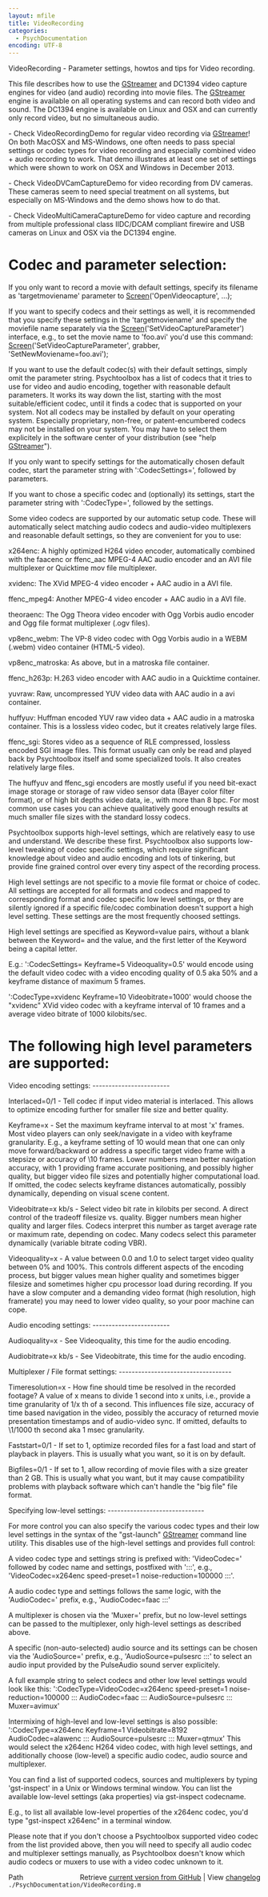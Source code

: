 ```yaml
---
layout: mfile
title: VideoRecording
categories:
  - PsychDocumentation
encoding: UTF-8
---
```


VideoRecording - Parameter settings, howtos and tips for Video recording.

This file describes how to use the [GStreamer](/docs/GStreamer) and DC1394 video capture engines
for video (and audio) recording into movie files. The [GStreamer](/docs/GStreamer) engine is
available on all operating systems and can record both video and sound.
The DC1394 engine is available on Linux and OSX and can currently only
record video, but no simultaneous audio.

\- Check VideoRecordingDemo for regular video recording via [GStreamer](/docs/GStreamer)! On
  both MacOSX and MS-Windows, one often needs to pass special settings or
  codec types for video recording and especially combined video + audio
  recording to work. That demo illustrates at least one set of settings
  which were shown to work on OSX and Windows in December 2013.

\- Check VideoDVCamCaptureDemo for video recording from DV cameras. These
  cameras seem to need special treatment on all systems, but especially
  on MS-Windows and the demo shows how to do that.

\- Check VideoMultiCameraCaptureDemo for video capture and recording from
  multiple professional class IIDC/DCAM compliant firewire and USB cameras
  on Linux and OSX via the DC1394 engine.

# Codec and parameter selection:


If you only want to record a movie with default settings, specify its
filename as 'targetmoviename' parameter to [Screen](/docs/Screen)('OpenVideocapture', ...);

If you want to specify codecs and their settings as well, it is recommended
that you specify these settings in the 'targetmoviename' and specify the
moviefile name separately via the [Screen](/docs/Screen)('SetVideoCaptureParameter') interface,
e.g., to set the movie name to 'foo.avi' you'd use this command:
[Screen](/docs/Screen)('SetVideoCaptureParameter', grabber, 'SetNewMoviename=foo.avi');

If you want to use the default codec(s) with their default settings,
simply omit the parameter string. Psychtoolbox has a list of codecs that
it tries to use for video and audio encoding, together with reasonable
default parameters. It works its way down the list, starting with the most
suitable/efficient codec, until it finds a codec that is supported on
your system. Not all codecs may be installed by default on your operating
system. Especially proprietary, non-free, or patent-encumbered codecs may
not be installed on your system. You may have to select them explicitely
in the software center of your distribution (see "help [GStreamer](/docs/GStreamer)").

If you only want to specify settings for the automatically chosen default
codec, start the parameter string with ':CodecSettings=', followed by
parameters.

If you want to chose a specific codec and (optionally) its settings,
start the parameter string with ':CodecType=', followed by the settings.

Some video codecs are supported by our automatic setup code. These will
automatically select matching audio codecs and audio-video multiplexers
and reasonable default settings, so they are convenient for you to use:

x264enc:         A highly optimized H264 video encoder, automatically combined with the
                 faacenc or ffenc\_aac MPEG-4 AAC audio encoder and an AVI file
                 multiplexer or Quicktime mov file multiplexer.

xvidenc:         The XVid MPEG-4 video encoder + AAC audio in a AVI file.

ffenc\_mpeg4:     Another MPEG-4 video encoder + AAC audio in a AVI file.

theoraenc:       The Ogg Theora video encoder with Ogg Vorbis audio encoder and
                 Ogg file format multiplexer (.ogv files).

vp8enc\_webm:     The VP-8 video codec with Ogg Vorbis audio in a WEBM (.webm)
                 video container (HTML-5 video).

vp8enc\_matroska: As above, but in a matroska file container.

ffenc\_h263p:     H.263 video encoder with AAC audio in a Quicktime container.

yuvraw:          Raw, uncompressed YUV video data with AAC audio in a avi container.

huffyuv:         Huffman encoded YUV raw video data + AAC audio in a
                 matroska container. This is a lossless video codec, but
                 it creates relatively large files.

ffenc\_sgi:       Stores video as a sequence of RLE compressed, lossless
                 encoded SGI image files. This format usually can only be
                 read and played back by Psychtoolbox itself and some
                 specialized tools. It also creates relatively large
                 files.

The huffyuv and ffenc\_sgi encoders are mostly useful if you need
bit-exact image storage or storage of raw video sensor data (Bayer color
filter format), or of high bit depths video data, ie., with more than 8
bpc. For most common use cases you can achieve qualitatively good enough
results at much smaller file sizes with the standard lossy codecs.

Psychtoolbox supports high-level settings, which are relatively easy to
use and understand. We describe these first. Psychtoolbox also supports
low-level tweaking of codec specific settings, which require significant
knowledge about video and audio encoding and lots of tinkering, but
provide fine grained control over every tiny aspect of the recording
process.

High level settings are not specific to a movie file format or choice of
codec. All settings are accepted for all formats and codecs and mapped to
corresponding format and codec specific low level settings, or they are
silently ignored if a specific file/codec combination doesn't support a
high level setting. These settings are the most frequently choosed
settings.

High level settings are specified as Keyword=value pairs, without a blank
between the Keyword= and the value, and the first letter of the Keyword
being a capital letter.

E.g.: ':CodecSettings= Keyframe=5 Videoquality=0.5' would encode using
the default video codec with a video encoding quality of 0.5 aka 50% and
a keyframe distance of maximum 5 frames.

':CodecType=xvidenc Keyframe=10 Videobitrate=1000' would choose the
"xvidenc" XVid video codec with a keyframe interval of 10 frames and a
average video bitrate of 1000 kilobits/sec.

# The following high level parameters are supported:

Video encoding settings:
\------------------------

Interlaced=0/1 - Tell codec if input video material is interlaced. This
                 allows to optimize encoding further for smaller file size
                 and better quality.

Keyframe=x     - Set the maximum keyframe interval to at most 'x' frames.
                 Most video players can only seek/navigate in a video with
                 keyframe granularity. E.g., a keyframe setting of 10 would
                 mean that one can only move forward/backward or address a
                 specific target video frame with a stepsize or accuracy of
                 \10 frames. Lower numbers mean better navigation accuracy,
                 with 1 providing frame accurate positioning, and possibly
                 higher quality, but bigger video file sizes and potentially
                 higher computational load. If omitted, the codec selects
                 keyframe distances automatically, possibly dynamically,
                 depending on visual scene content.

Videobitrate=x kb/s  - Select video bit rate in kilobits per second. A direct
                       control of the tradeoff filesize vs. quality. Bigger
                       numbers mean higher quality and larger files. Codecs
                       interpret this number as target average rate or maximum
                       rate, depending on codec. Many codecs select this
                       parameter dynamically (variable bitrate coding VBR).

Videoquality=x - A value between 0.0 and 1.0 to select target video quality
                 between 0% and 100%. This controls different aspects of the
                 encoding process, but bigger values mean higher quality and
                 sometimes bigger filesize and sometimes higher cpu processor
                 load during recording. If you have a slow computer and a
                 demanding video format (high resolution, high framerate) you
                 may need to lower video quality, so your poor machine can
                 cope.

Audio encoding settings:
\------------------------

Audioquality=x - See Videoquality, this time for the audio encoding.

Audiobitrate=x kb/s  - See Videobitrate, this time for the audio encoding.

Multiplexer / File format settings:
\-----------------------------------

Timeresolution=x - How fine should time be resolved in the recorded footage?
                   A value of x means to divide 1 second into x units, i.e.,
                   provide a time granularity of 1/x th of a second. This
                   influences file size, accuracy of time based navigation in
                   the video, possibly the accuracy of returned movie presentation
                   timestamps and of audio-video sync. If omitted, defaults to
                   \1/1000 th second aka 1 msec granularity.

Faststart=0/1    - If set to 1, optimize recorded files for a fast load and start
                   of playback in players. This is usually what you want, so it is
                   on by default.

Bigfiles=0/1     - If set to 1, allow recording of movie files with a size greater
                   than 2 GB. This is usually what you want, but it may cause
                   compatibility problems with playback software which can't handle
                   the "big file" file format.


Specifying low-level settings:
\------------------------------

For more control you can also specify the various codec types and their
low level settings in the syntax of the "gst-launch" [GStreamer](/docs/GStreamer) command
line utility. This disables use of the high-level settings and provides
full control:

A video codec type and settings string is prefixed with: 'VideoCodec='
followed by codec name and settings, postfixed with ':::', e.g.,
'VideoCodec=x264enc speed-preset=1 noise-reduction=100000 :::'.

A audio codec type and settings follows the same logic, with the
'AudioCodec=' prefix, e.g., 'AudioCodec=faac :::'

A multiplexer is chosen via the 'Muxer=' prefix, but no low-level
settings can be passed to the multiplexer, only high-level settings as
described above.

A specific (non-auto-selected) audio source and its settings can be
chosen via the 'AudioSource=' prefix, e.g., 'AudioSource=pulsesrc :::' to
select an audio input provided by the PulseAudio sound server explicitely.

A full example string to select codecs and other low level settings would
look like this:
':CodecType=VideoCodec=x264enc speed-preset=1 noise-reduction=100000 ::: AudioCodec=faac ::: AudioSource=pulsesrc ::: Muxer=avimux'

Intermixing of high-level and low-level settings is also possible:
':CodecType=x264enc Keyframe=1 Videobitrate=8192 AudioCodec=alawenc ::: AudioSource=pulsesrc ::: Muxer=qtmux'
This would select the x264enc H264 video codec, with high level settings,
and additionally choose (low-level) a specific audio codec, audio source
and multiplexer.

You can find a list of supported codecs, sources and multiplexers by
typing 'gst-inspect' in a Unix or Windows terminal window. You can
list the available low-level settings (aka properties) via gst-inspect codecname.

E.g., to list all available low-level properties of the x264enc codec,
you'd type "gst-inspect x264enc" in a terminal window.

Please note that if you don't choose a Psychtoolbox supported video codec
from the list provided above, then you will need to specify all audio
codec and multiplexer settings manually, as Psychtoolbox doesn't know
which audio codecs or muxers to use with a video codec unknown to it.



<div class="code_header" style="text-align:right;">
  <span style="float:left;">Path&nbsp;&nbsp;</span> <span class="counter">Retrieve <a href=
  "https://raw.github.com/Psychtoolbox-3/Psychtoolbox-3/beta/./PsychDocumentation/VideoRecording.m">current version from GitHub</a> | View <a href=
  "https://github.com/Psychtoolbox-3/Psychtoolbox-3/commits/beta/./PsychDocumentation/VideoRecording.m">changelog</a></span>
</div>
<div class="code">
  <code>./PsychDocumentation/VideoRecording.m</code>
</div>
